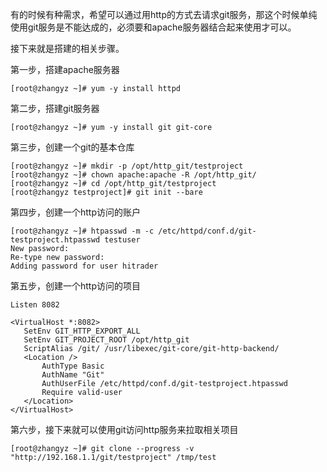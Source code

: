 
有的时候有种需求，希望可以通过用http的方式去请求git服务，那这个时候单纯使用git服务是不能达成的，必须要和apache服务器结合起来使用才可以。

接下来就是搭建的相关步骤。

第一步，搭建apache服务器

```
[root@zhangyz ~]# yum -y install httpd
```

第二步，搭建git服务器

```
[root@zhangyz ~]# yum -y install git git-core
```

第三步，创建一个git的基本仓库

```
[root@zhangyz ~]# mkdir -p /opt/http_git/testproject
[root@zhangyz ~]# chown apache:apache -R /opt/http_git/
[root@zhangyz ~]# cd /opt/http_git/testproject
[root@zhangyz testproject]# git init --bare
```

第四步，创建一个http访问的账户

```
[root@zhangyz ~]# htpasswd -m -c /etc/httpd/conf.d/git-testproject.htpasswd testuser
New password: 
Re-type new password: 
Adding password for user hitrader
```

第五步，创建一个http访问的项目

```
Listen 8082

<VirtualHost *:8082>
   SetEnv GIT_HTTP_EXPORT_ALL
   SetEnv GIT_PROJECT_ROOT /opt/http_git
   ScriptAlias /git/ /usr/libexec/git-core/git-http-backend/
   <Location />
       AuthType Basic
       AuthName "Git"
       AuthUserFile /etc/httpd/conf.d/git-testproject.htpasswd
       Require valid-user
   </Location>
</VirtualHost>
```

第六步，接下来就可以使用git访问http服务来拉取相关项目

```
[root@zhangyz ~]# git clone --progress -v "http://192.168.1.1/git/testproject" /tmp/test
```
